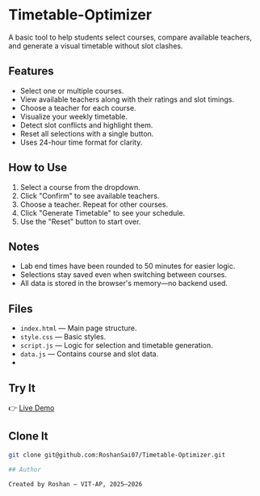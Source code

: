 # Timetable-Optimizer

A basic tool to help students select courses, compare available teachers, and generate a visual timetable without slot clashes.

## Features

- Select one or multiple courses.
- View available teachers along with their ratings and slot timings.
- Choose a teacher for each course.
- Visualize your weekly timetable.
- Detect slot conflicts and highlight them.
- Reset all selections with a single button.
- Uses 24-hour time format for clarity.

## How to Use

1. Select a course from the dropdown.
2. Click "Confirm" to see available teachers.
3. Choose a teacher. Repeat for other courses.
4. Click "Generate Timetable" to see your schedule.
5. Use the "Reset" button to start over.

## Notes

- Lab end times have been rounded to 50 minutes for easier logic.
- Selections stay saved even when switching between courses.
- All data is stored in the browser's memory—no backend used.

## Files

- `index.html` — Main page structure.
- `style.css` — Basic styles.
- `script.js` — Logic for selection and timetable generation.
- `data.js` — Contains course and slot data.
- 
## Try It

👉 [Live Demo](https://your-demo-link.com)

## Clone It

```bash
git clone git@github.com:RoshanSai07/Timetable-Optimizer.git

## Author

Created by Roshan – VIT-AP, 2025–2026

